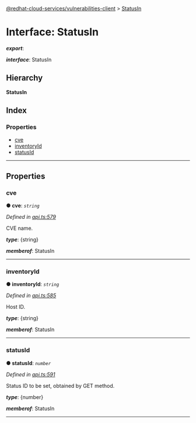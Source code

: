 [@redhat-cloud-services/vulnerabilities-client](../README.md) > [StatusIn](../interfaces/statusin.md)

# Interface: StatusIn

*__export__*: 

*__interface__*: StatusIn

## Hierarchy

**StatusIn**

## Index

### Properties

* [cve](statusin.md#cve)
* [inventoryId](statusin.md#inventoryid)
* [statusId](statusin.md#statusid)

---

## Properties

<a id="cve"></a>

###  cve

**● cve**: *`string`*

*Defined in [api.ts:579](https://github.com/RedHatInsights/javascript-clients/blob/master/packages/vulnerabilities/api.ts#L579)*

CVE name.

*__type__*: {string}

*__memberof__*: StatusIn

___
<a id="inventoryid"></a>

###  inventoryId

**● inventoryId**: *`string`*

*Defined in [api.ts:585](https://github.com/RedHatInsights/javascript-clients/blob/master/packages/vulnerabilities/api.ts#L585)*

Host ID.

*__type__*: {string}

*__memberof__*: StatusIn

___
<a id="statusid"></a>

###  statusId

**● statusId**: *`number`*

*Defined in [api.ts:591](https://github.com/RedHatInsights/javascript-clients/blob/master/packages/vulnerabilities/api.ts#L591)*

Status ID to be set, obtained by GET method.

*__type__*: {number}

*__memberof__*: StatusIn

___

